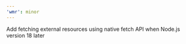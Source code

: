```yaml
---
'wmr': minor
---
```


Add fetching external resources using native fetch API when Node.js version 18 later
